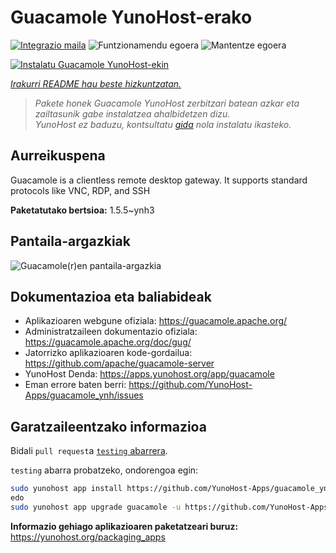 <!--
Ohart ongi: README hau automatikoki sortu da <https://github.com/YunoHost/apps/tree/master/tools/readme_generator>ri esker
EZ editatu eskuz.
-->

# Guacamole YunoHost-erako

[![Integrazio maila](https://apps.yunohost.org/badge/integration/guacamole)](https://ci-apps.yunohost.org/ci/apps/guacamole/)
![Funtzionamendu egoera](https://apps.yunohost.org/badge/state/guacamole)
![Mantentze egoera](https://apps.yunohost.org/badge/maintained/guacamole)

[![Instalatu Guacamole YunoHost-ekin](https://install-app.yunohost.org/install-with-yunohost.svg)](https://install-app.yunohost.org/?app=guacamole)

*[Irakurri README hau beste hizkuntzatan.](./ALL_README.md)*

> *Pakete honek Guacamole YunoHost zerbitzari batean azkar eta zailtasunik gabe instalatzea ahalbidetzen dizu.*  
> *YunoHost ez baduzu, kontsultatu [gida](https://yunohost.org/install) nola instalatu ikasteko.*

## Aurreikuspena

Guacamole is a clientless remote desktop gateway. It supports standard protocols like VNC, RDP, and SSH

**Paketatutako bertsioa:** 1.5.5~ynh3

## Pantaila-argazkiak

![Guacamole(r)en pantaila-argazkia](./doc/screenshots/screenshot1.jpg)

## Dokumentazioa eta baliabideak

- Aplikazioaren webgune ofiziala: <https://guacamole.apache.org/>
- Administratzaileen dokumentazio ofiziala: <https://guacamole.apache.org/doc/gug/>
- Jatorrizko aplikazioaren kode-gordailua: <https://github.com/apache/guacamole-server>
- YunoHost Denda: <https://apps.yunohost.org/app/guacamole>
- Eman errore baten berri: <https://github.com/YunoHost-Apps/guacamole_ynh/issues>

## Garatzaileentzako informazioa

Bidali `pull request`a [`testing` abarrera](https://github.com/YunoHost-Apps/guacamole_ynh/tree/testing).

`testing` abarra probatzeko, ondorengoa egin:

```bash
sudo yunohost app install https://github.com/YunoHost-Apps/guacamole_ynh/tree/testing --debug
edo
sudo yunohost app upgrade guacamole -u https://github.com/YunoHost-Apps/guacamole_ynh/tree/testing --debug
```

**Informazio gehiago aplikazioaren paketatzeari buruz:** <https://yunohost.org/packaging_apps>
